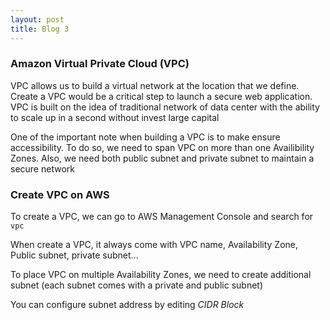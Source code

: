 ```yaml
---
layout: post
title: Blog 3
---
```


### Amazon Virtual Private Cloud (VPC)

VPC allows us to build a virtual network at the location that we define. Create a VPC would be a critical step to launch a secure web application. VPC is built on the idea of traditional network of data center with the ability to scale up in a second without invest large capital

One of the important note when building a VPC is to make ensure accessibility. To do so, we need to span VPC on more than one Availibility Zones. Also, we need both public subnet and private subnet to maintain a secure network

### Create VPC on AWS

To create a VPC, we can go to AWS Management Console and search for `vpc`

When create a VPC, it always come with VPC name, Availability Zone, Public subnet, private subnet...

To place VPC on multiple Availability Zones, we need to create additional subnet (each subnet comes with a private and public subnet)

You can configure subnet address by editing *CIDR Block*







